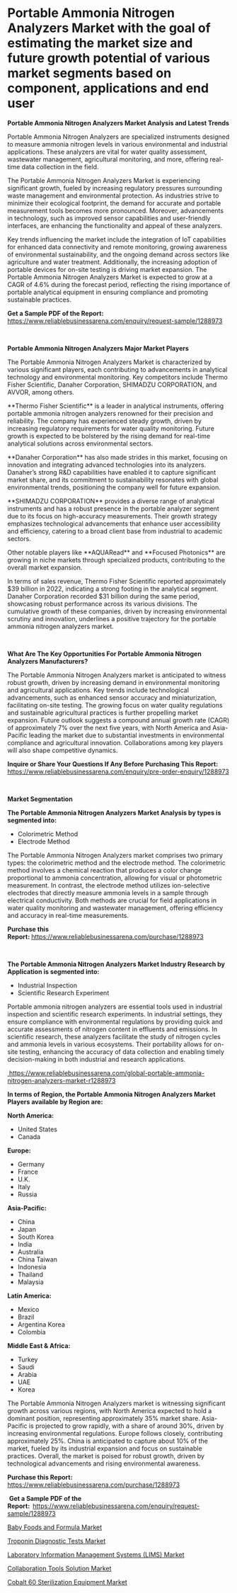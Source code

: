 <p><h1>Portable Ammonia Nitrogen Analyzers Market with the goal of estimating the market size and future growth potential of various market segments based on component, applications and end user</h1></p><p><strong>Portable Ammonia Nitrogen Analyzers Market Analysis and Latest Trends</strong></p>
<p><p>Portable Ammonia Nitrogen Analyzers are specialized instruments designed to measure ammonia nitrogen levels in various environmental and industrial applications. These analyzers are vital for water quality assessment, wastewater management, agricultural monitoring, and more, offering real-time data collection in the field.</p><p>The Portable Ammonia Nitrogen Analyzers Market is experiencing significant growth, fueled by increasing regulatory pressures surrounding waste management and environmental protection. As industries strive to minimize their ecological footprint, the demand for accurate and portable measurement tools becomes more pronounced. Moreover, advancements in technology, such as improved sensor capabilities and user-friendly interfaces, are enhancing the functionality and appeal of these analyzers.</p><p>Key trends influencing the market include the integration of IoT capabilities for enhanced data connectivity and remote monitoring, growing awareness of environmental sustainability, and the ongoing demand across sectors like agriculture and water treatment. Additionally, the increasing adoption of portable devices for on-site testing is driving market expansion. The Portable Ammonia Nitrogen Analyzers Market is expected to grow at a CAGR of 4.6% during the forecast period, reflecting the rising importance of portable analytical equipment in ensuring compliance and promoting sustainable practices.</p></p>
<p><strong>Get a Sample PDF of the Report:&nbsp;</strong> <a href="https://www.reliablebusinessarena.com/enquiry/request-sample/1288973?utm_campaign=1726&utm_medium=2&utm_source=Github&utm_content=ia&utm_term=26102024&utm_id=portable-ammonia-nitrogen-analyzers">https://www.reliablebusinessarena.com/enquiry/request-sample/1288973</a></p>
<p>&nbsp;</p>
<p><strong>Portable Ammonia Nitrogen Analyzers Major Market Players</strong></p>
<p><p>The Portable Ammonia Nitrogen Analyzers Market is characterized by various significant players, each contributing to advancements in analytical technology and environmental monitoring. Key competitors include Thermo Fisher Scientific, Danaher Corporation, SHIMADZU CORPORATION, and AVVOR, among others.</p><p>**Thermo Fisher Scientific** is a leader in analytical instruments, offering portable ammonia nitrogen analyzers renowned for their precision and reliability. The company has experienced steady growth, driven by increasing regulatory requirements for water quality monitoring. Future growth is expected to be bolstered by the rising demand for real-time analytical solutions across environmental sectors.</p><p>**Danaher Corporation** has also made strides in this market, focusing on innovation and integrating advanced technologies into its analyzers. Danaher’s strong R&D capabilities have enabled it to capture significant market share, and its commitment to sustainability resonates with global environmental trends, positioning the company well for future expansion.</p><p>**SHIMADZU CORPORATION** provides a diverse range of analytical instruments and has a robust presence in the portable analyzer segment due to its focus on high-accuracy measurements. Their growth strategy emphasizes technological advancements that enhance user accessibility and efficiency, catering to a broad client base from industrial to academic sectors.</p><p>Other notable players like **AQUARead** and **Focused Photonics** are growing in niche markets through specialized products, contributing to the overall market expansion. </p><p>In terms of sales revenue, Thermo Fisher Scientific reported approximately $39 billion in 2022, indicating a strong footing in the analytical segment. Danaher Corporation recorded $31 billion during the same period, showcasing robust performance across its various divisions. The cumulative growth of these companies, driven by increasing environmental scrutiny and innovation, underlines a positive trajectory for the portable ammonia nitrogen analyzers market.</p></p>
<p>&nbsp;</p>
<p><strong>What Are The Key Opportunities For Portable Ammonia Nitrogen Analyzers Manufacturers?</strong></p>
<p><p>The Portable Ammonia Nitrogen Analyzers market is anticipated to witness robust growth, driven by increasing demand in environmental monitoring and agricultural applications. Key trends include technological advancements, such as enhanced sensor accuracy and miniaturization, facilitating on-site testing. The growing focus on water quality regulations and sustainable agricultural practices is further propelling market expansion. Future outlook suggests a compound annual growth rate (CAGR) of approximately 7% over the next five years, with North America and Asia-Pacific leading the market due to substantial investments in environmental compliance and agricultural innovation. Collaborations among key players will also shape competitive dynamics.</p></p>
<p><strong>Inquire or Share Your Questions If Any Before Purchasing This Report:</strong> <a href="https://www.reliablebusinessarena.com/enquiry/pre-order-enquiry/1288973?utm_campaign=1726&utm_medium=2&utm_source=Github&utm_content=ia&utm_term=26102024&utm_id=portable-ammonia-nitrogen-analyzers">https://www.reliablebusinessarena.com/enquiry/pre-order-enquiry/1288973</a></p>
<p>&nbsp;</p>
<p><strong>Market Segmentation</strong></p>
<p><strong>The Portable Ammonia Nitrogen Analyzers Market Analysis by types is segmented into:</strong></p>
<p><ul><li>Colorimetric Method</li><li>Electrode Method</li></ul></p>
<p><p>The Portable Ammonia Nitrogen Analyzers market comprises two primary types: the colorimetric method and the electrode method. The colorimetric method involves a chemical reaction that produces a color change proportional to ammonia concentration, allowing for visual or photometric measurement. In contrast, the electrode method utilizes ion-selective electrodes that directly measure ammonia levels in a sample through electrical conductivity. Both methods are crucial for field applications in water quality monitoring and wastewater management, offering efficiency and accuracy in real-time measurements.</p></p>
<p><strong>Purchase this Report:&nbsp;</strong><a href="https://www.reliablebusinessarena.com/purchase/1288973?utm_campaign=1726&utm_medium=2&utm_source=Github&utm_content=ia&utm_term=26102024&utm_id=portable-ammonia-nitrogen-analyzers">https://www.reliablebusinessarena.com/purchase/1288973</a></p>
<p>&nbsp;</p>
<p><strong>The Portable Ammonia Nitrogen Analyzers Market Industry Research by Application is segmented into:</strong></p>
<p><ul><li>Industrial Inspection</li><li>Scientific Research Experiment</li></ul></p>
<p><p>Portable ammonia nitrogen analyzers are essential tools used in industrial inspection and scientific research experiments. In industrial settings, they ensure compliance with environmental regulations by providing quick and accurate assessments of nitrogen content in effluents and emissions. In scientific research, these analyzers facilitate the study of nitrogen cycles and ammonia levels in various ecosystems. Their portability allows for on-site testing, enhancing the accuracy of data collection and enabling timely decision-making in both industrial and research applications.</p></p>
<p><a href="https://www.reliablebusinessarena.com/global-portable-ammonia-nitrogen-analyzers-market-r1288973?utm_campaign=1726&utm_medium=2&utm_source=Github&utm_content=ia&utm_term=26102024&utm_id=portable-ammonia-nitrogen-analyzers">&nbsp;https://www.reliablebusinessarena.com/global-portable-ammonia-nitrogen-analyzers-market-r1288973</a></p>
<p><strong>In terms of Region, the Portable Ammonia Nitrogen Analyzers Market Players available by Region are:</strong></p>
<p>
    <p> <strong> North America: </strong>
        <ul>
            <li>United States</li>
            <li>Canada</li>
        </ul>
        </p> 
    <p> <strong> Europe: </strong>
        <ul>
            <li>Germany</li>
            <li>France</li>
            <li>U.K.</li>
            <li>Italy</li>
            <li>Russia</li>
        </ul>
        </p> 
    <p> <strong> Asia-Pacific: </strong>
        <ul>
            <li>China</li>
            <li>Japan</li>
            <li>South Korea</li>
            <li>India</li>
            <li>Australia</li>
            <li>China Taiwan</li>
            <li>Indonesia</li>
            <li>Thailand</li>
            <li>Malaysia</li>
        </ul>
        </p> 
    <p> <strong> Latin America: </strong>
        <ul>
            <li>Mexico</li>
            <li>Brazil</li>
            <li>Argentina Korea</li>
            <li>Colombia</li>
        </ul>
        </p> 
    <p> <strong> Middle East & Africa: </strong>
        <ul>
            <li>Turkey</li>
            <li>Saudi</li>
            <li>Arabia</li>
            <li>UAE</li>
            <li>Korea</li>
        </ul>
    </p>
    </p>
<p><p>The Portable Ammonia Nitrogen Analyzers market is witnessing significant growth across various regions, with North America expected to hold a dominant position, representing approximately 35% market share. Asia-Pacific is projected to grow rapidly, with a share of around 30%, driven by increasing environmental regulations. Europe follows closely, contributing approximately 25%. China is anticipated to capture about 10% of the market, fueled by its industrial expansion and focus on sustainable practices. Overall, the market is poised for robust growth, driven by technological advancements and rising environmental awareness.</p></p>
<p><strong>Purchase this Report: </strong><a href="https://www.reliablebusinessarena.com/purchase/1288973?utm_campaign=1726&utm_medium=2&utm_source=Github&utm_content=ia&utm_term=26102024&utm_id=portable-ammonia-nitrogen-analyzers">https://www.reliablebusinessarena.com/purchase/1288973</a></p>
<p>&nbsp;<strong>Get a Sample PDF of the Report:&nbsp;&nbsp;</strong><a href="https://www.reliablebusinessarena.com/enquiry/request-sample/1288973?utm_campaign=1726&utm_medium=2&utm_source=Github&utm_content=ia&utm_term=26102024&utm_id=portable-ammonia-nitrogen-analyzers">https://www.reliablebusinessarena.com/enquiry/request-sample/1288973</a></p>
<p><strong></strong></p>
<p><p><a href="https://www.linkedin.com/pulse/global-baby-foods-formula-market-share-growth-opportunities-sosof?utm_campaign=1726&utm_medium=2&utm_source=Github&utm_content=ia&utm_term=26102024&utm_id=portable-ammonia-nitrogen-analyzers">Baby Foods and Formula Market</a></p><p><a href="https://www.linkedin.com/pulse/in-depth-troponin-diagnostic-tests-market-review-size-share-2mojc?utm_campaign=1726&utm_medium=2&utm_source=Github&utm_content=ia&utm_term=26102024&utm_id=portable-ammonia-nitrogen-analyzers">Troponin Diagnostic Tests Market</a></p><p><a href="https://www.linkedin.com/pulse/global-laboratory-information-management-systems-lims-market-9ejre?utm_campaign=1726&utm_medium=2&utm_source=Github&utm_content=ia&utm_term=26102024&utm_id=portable-ammonia-nitrogen-analyzers">Laboratory Information Management Systems (LIMS) Market</a></p><p><a href="https://www.linkedin.com/pulse/global-collaboration-tools-solution-market-focus-product-igpze?utm_campaign=1726&utm_medium=2&utm_source=Github&utm_content=ia&utm_term=26102024&utm_id=portable-ammonia-nitrogen-analyzers">Collaboration Tools Solution Market</a></p><p><a href="https://issuu.com/reportprime-2/docs/cobalt-60-sterilization-equipment-m_cab6a4685dd6dc?utm_campaign=1726&utm_medium=2&utm_source=Github&utm_content=ia&utm_term=26102024&utm_id=portable-ammonia-nitrogen-analyzers">Cobalt 60 Sterilization Equipment Market</a></p></p>